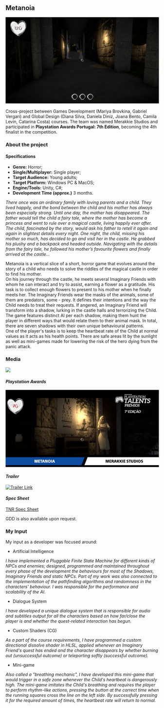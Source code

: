 ## Metanoia


<img src="images/metanoia2.png?raw=true"/>


Cross-project between Games Development (Mariya Brovkina, Gabriel Vergari) and Global Design (Diana Silva, Daniela Diniz, Joana Bento, Camila Levin, Catarina Costa) courses. The team was named Merakkie Studios and participated in **Playstation Awards Portugal: 7th Edition**, becoming the 4th finalist in the competition.

### **About the project** 

#### **Specifications**

+ **Genre:** Horror;
+ **Single/Multiplayer:** Single player;
+ **Target Audience:** Young adults;
+ **Target Platform:** Windows PC & MacOS;
+ **Engine/Tools:** Unity, C#;
+ **Development Time (approx.)** 3 months.

*There once was an ordinary family with loving parents and a child. They lived happily, and the bond between the child and his mother has always been especially strong. Until one day, the mother has disappeared. The father would tell the child a fairy tale, where the mother has become a princess and went to rule over a magical castle, living happily ever after. The child, fascinated by the story, would ask his father to retell it again and again in slightest details every night. One night, the child, missing his mother so much, has decided to go and visit her in the castle. He grabbed his plushy and a backpack and headed outside. Navigating with the details from the fairy tale, he followed his mother’s favourite flowers and finally arrived at the  castle...*  

Metanoia is a vertical slice of a short, horror game that evolves around the story of a child who needs to solve the riddles of the magical castle in order to find his mother.   
On his journey through the castle, he meets several Imaginary Friends with whom he can interact and try to assist, earning a flower as a gratitude. His task is to collect enough flowers to present to his mother when he finally meets her. The Imaginary Friends wear the masks of the animals, some of them are predators, some - prey. It defines their intentions and the way the Child needs to treat their requests. If angered, an Imaginary Friend will transform into a shadow, lurking in the castle halls and terrorizing the Child.   
The game features distinct AI per each shadow, making them hunt the player in different ways that would relate them to their animal mask. In total, there are seven shadows with their own unique behavioural patterns.   
One of the player's tasks is to keep the heartbeat rate of the Child at normal values as it acts as his health points. There are safe areas lit by the sunlight as well as mini-games made for lowering the risk of the hero dying from the panic attack.  

### **Media**


<img src="images/metanoia3.png?raw=true"/>


#### *Playstation Awards*


[![Link](/images/ps.png)](https://www.actigamer.pt/noticias/finalistas-da-7a-edicao-dos-premios-playstation-talents-em-portugal/)


#### *Trailer*

[![Trailer Link](https://img.youtube.com/vi/AFegcuIMJ3k/0.jpg)](https://youtu.be/AFegcuIMJ3k)

#### *Spec Sheet*

[TNR Spec Sheet](/pdf/Spec.pdf)


GDD is also available upon request.

### **My Input**

My input as a developer was focused around: 

+ Artificial Intelligence   

*I have implemented a Pluggable Finite State Machine for different kinds of NPCs and enemies; designed, programmed and maintained throughout every phase of the development the behaviours for most of the Shadows, Imaginary Friends and static NPCs. Part of my work was also connected to the implementation of the pathfinding algorithms and randomness in the characters' behaviour. I was responsible for the performance and scalability of the AI.*

+ Dialogue System  

*I have developed a unique dialogue system that is responsible for audio and subtitles output for all the characters based on how far/close the player is and whether the quest-related interaction has begun.*

+ Custom Shaders (CG)  

*As a part of the course requirements, I have programmed a custom directional dissolve shader in HLSL, applied whenever an Imaginary Friend's quest has ended and the character disappears by whether burning out (unsuccessful outcome) or teleporting softly (successful outcome).*

+ Mini-game  

*Also called a "breathing mechanic", I have developed this mini-game that would trigger in a safe zone whenever the Child's heartbeat is dangerously high. The mini-game imitates the Child's breathing and requires the player to perform rhythm-like actions, pressing the button at the correct time when the running squares cross the line on the left side. By successfully pressing it for the required amount of times, the heartbeat rate will return to normal.*

